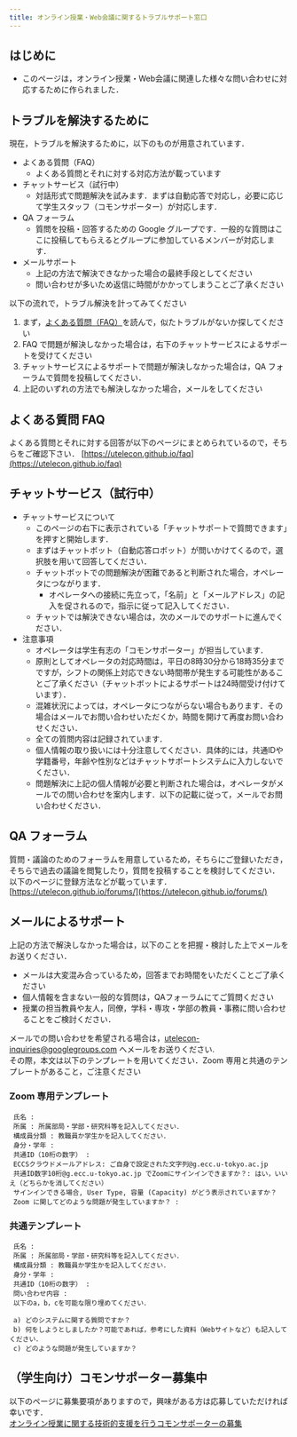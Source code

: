 ```yaml
---
title: オンライン授業・Web会議に関するトラブルサポート窓口
---
```


## はじめに
* このページは，オンライン授業・Web会議に関連した様々な問い合わせに対応するために作られました．  

## トラブルを解決するために

現在，トラブルを解決するために，以下のものが用意されています．  
* よくある質問（FAQ）
  * よくある質問とそれに対する対応方法が載っています
* チャットサービス（試行中）
  * 対話形式で問題解決を試みます．まずは自動応答で対応し，必要に応じて学生スタッフ（コモンサポーター）が対応します．
* QA フォーラム
  * 質問を投稿・回答するための Google グループです．一般的な質問はここに投稿してもらえるとグループに参加しているメンバーが対応します．
* メールサポート  
  * 上記の方法で解決できなかった場合の最終手段としてください
  * 問い合わせが多いため返信に時間がかかってしまうことご了承ください

以下の流れで，トラブル解決を計ってみてください
1. まず，[よくある質問（FAQ）](https://utelecon.github.io/faq)を読んで，似たトラブルがないか探してください
1. FAQ で問題が解決しなかった場合は，右下のチャットサービスによるサポートを受けてください
1. チャットサービスによるサポートで問題が解決しなかった場合は，QA フォーラムで質問を投稿してください．
1. 上記のいずれの方法でも解決しなかった場合，メールをしてください

## よくある質問 FAQ
よくある質問とそれに対する回答が以下のページにまとめられているので，そちらをご確認下さい．
[https://utelecon.github.io/faq](https://utelecon.github.io/faq)

## チャットサービス（試行中）
* チャットサービスについて
  * このページの右下に表示されている「チャットサポートで質問できます」を押すと開始します．
  * まずはチャットボット（自動応答ロボット）が問いかけてくるので，選択肢を用いて回答してください．
  * チャットボットでの問題解決が困難であると判断された場合，オペレータにつながります．
    * オペレータへの接続に先立って，「名前」と「メールアドレス」の記入を促されるので，指示に従って記入してください．
  * チャットでは解決できない場合は，次のメールでのサポートに進んでください．
* 注意事項
  * オペレータは学生有志の「コモンサポーター」が担当しています．
  * 原則としてオペレータの対応時間は，平日の8時30分から18時35分までですが，シフトの関係上対応できない時間帯が発生する可能性があることご了承ください（チャットボットによるサポートは24時間受け付けています）．
  * 混雑状況によっては，オペレータにつながらない場合もあります．その場合はメールでお問い合わせいただくか，時間を開けて再度お問い合わせください．
  * 全ての質問内容は記録されています．
  * 個人情報の取り扱いには十分注意してください．具体的には，共通IDや学籍番号，年齢や性別などはチャットサポートシステムに入力しないでください．
  * 問題解決に上記の個人情報が必要と判断された場合は，オペレータがメールでの問い合わせを案内します．以下の記載に従って，メールでお問い合わせください．


## QA フォーラム
質問・議論のためのフォーラムを用意しているため，そちらにご登録いただき，そちらで過去の議論を閲覧したり，質問を投稿することを検討してください．  
以下のページに登録方法などが載っています．  
[https://utelecon.github.io/forums/](https://utelecon.github.io/forums/)

## メールによるサポート
上記の方法で解決しなかった場合は，以下のことを把握・検討した上でメールをお送りください．

* メールは大変混み合っているため，回答までお時間をいただくことご了承ください
* 個人情報を含まない一般的な質問は，QAフォーラムにてご質問ください
* 授業の担当教員や友人，同僚，学科・専攻・学部の教員・事務に問い合わせることをご検討ください．

メールでの問い合わせを希望される場合は，utelecon-inquiries@googlegroups.com へメールをお送りください.   
その際，本文は以下のテンプレートを用いてください．Zoom 専用と共通のテンプレートがあること，ご注意ください

### Zoom 専用テンプレート
```
 氏名 : 
 所属 : 所属部局・学部・研究科等を記入してください．
 構成員分類 : 教職員か学生かを記入してください．
 身分・学年 : 
 共通ID（10桁の数字） : 
 ECCSクラウドメールアドレス: ご自身で設定された文字列@g.ecc.u-tokyo.ac.jp
 共通ID数字10桁@g.ecc.u-tokyo.ac.jp でZoomにサインインできますか？: はい，いいえ（どちらかを消してください）
 サインインできる場合, User Type, 容量 (Capacity) がどう表示されていますか？
 Zoom に関してどのような問題が発生していますか？ : 
```

### 共通テンプレート

```
 氏名 : 
 所属 : 所属部局・学部・研究科等を記入してください．
 構成員分類 : 教職員か学生かを記入してください．
 身分・学年 : 
 共通ID（10桁の数字） : 
 問い合わせ内容 : 
 以下のa，b，cを可能な限り埋めてください．
 
 a) どのシステムに関する質問ですか？
 b) 何をしようとしましたか？可能であれば，参考にした資料（Webサイトなど）も記入してください．
 c) どのような問題が発生していますか？
```

## （学生向け）コモンサポーター募集中
以下のページに募集要項がありますので，興味がある方は応募していただければ幸いです．  
[オンライン授業に関する技術的支援を行うコモンサポーターの募集](https://utelecon.github.io/supporters/common)

<script type="text/javascript" src="https://ws1.sinclo.jp/client/5e8c740062643.js"></script>
